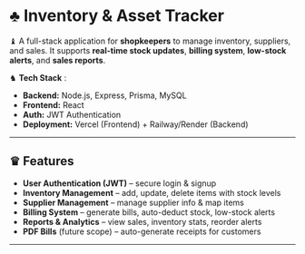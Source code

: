 # ♣︎ Inventory & Asset Tracker  

♝ A full-stack application for **shopkeepers** to manage inventory, suppliers, and sales. It supports **real-time stock updates**, **billing system**, **low-stock alerts**, and **sales reports**.  

♞ **Tech Stack** :  
- **Backend:** Node.js, Express, Prisma, MySQL  
- **Frontend:** React 
- **Auth:** JWT Authentication  
- **Deployment:** Vercel (Frontend) + Railway/Render (Backend)  

---

## ♛ Features  
-  **User Authentication (JWT)** – secure login & signup  
- **Inventory Management** – add, update, delete items with stock levels  
- **Supplier Management** – manage supplier info & map items  
- **Billing System** – generate bills, auto-deduct stock, low-stock alerts  
- **Reports & Analytics** – view sales, inventory stats, reorder alerts  
- **PDF Bills** (future scope) – auto-generate receipts for customers  

---
